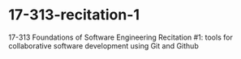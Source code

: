 # 17-313-recitation-1
17-313 Foundations of Software Engineering Recitation #1: tools for collaborative software development using Git and Github
